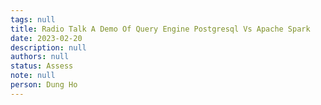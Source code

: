 ```yaml
---
tags: null
title: Radio Talk A Demo Of Query Engine Postgresql Vs Apache Spark
date: 2023-02-20
description: null
authors: null
status: Assess
note: null
person: Dung Ho
---
```


